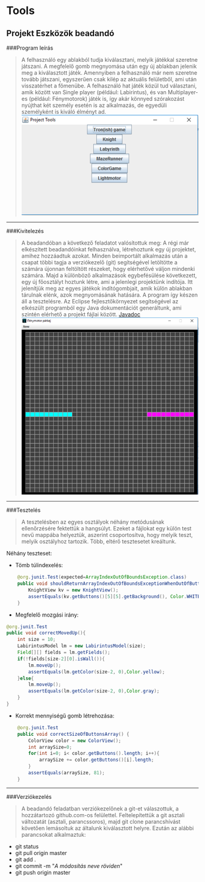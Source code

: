 # Tools
## Projekt Eszközök beadandó

###Program leírás
> A felhasználó egy ablakból tudja kiválasztani, melyik játékkal szeretne játszani. A megfelelő gomb megnyomása után egy új ablakban jelenik meg a kiválasztott játék. Amennyiben a felhasználó már nem szeretne tovább játszani, egyszerűen csak kilép az aktuális felületből, ami után visszatérhet a főmenübe. A felhasználó hat játék közül tud választani, amik között van Single player (például: Labirintus), és van Multiplayer-es (például: Fénymotorok) játék is, így akár könnyed szórakozást nyújthat két személy esetén is az alkalmazás, de egyedüli személyként is kiváló élményt ad.
![Főmenü](img/mainMenu.png?raw=true "Főmenü")

---

###Kivitelezés
> A beadandóban a következő feladatot valósítottuk meg: A régi már elkészített beadandóinkat felhasználva, létrehoztunk egy új projektet, amihez hozzáadtuk azokat. Minden beimportált alkalmazás után a csapat többi tagja a verziókezelő (git) segítségével letöltötte a számára újonnan feltöltött részeket, hogy elérhetővé váljon mindenki számára. Majd a különböző alkalmazások egybefésülése következett, egy új főosztályt hoztunk létre, ami a jelenlegi projektünk indítója. Itt jelenítjük meg az egyes játékok indítógombjait, amik külön ablakban tárulnak elénk, azok megnyomásának hatására. A program így készen áll a tesztelésre. 
Az Eclipse fejlesztőkörnyezet segítségével az elkészült programból egy Java dokumentációt generáltunk, ami szintén elérhető a projekt fájlai között.
[Javadoc](doc/index.html)
![Fénymotor játék](img/gameMotors.png?raw=true "Fénymotorok")

---

###Tesztelés
> A tesztelésben az egyes osztályok néhány metódusának ellenőrzésére fektettük a hangsúlyt. Ezeket a fájlokat egy külön test nevű mappába helyeztük, aszerint csoportosítva, hogy melyik teszt, melyik osztályhoz tartozik. Több, eltérő tesztesetet kreáltunk. 

Néhány teszteset:

* Tömb túlindexelés:
```java
	@org.junit.Test(expected=ArrayIndexOutOfBoundsException.class)   
	public void shouldReturnArrayIndexOutOfBoundsExceptionWhenOutOfButtonArray() {    
		KnightView kv = new KnightView();     
		assertEquals(kv.getButtons()[5][5].getBackground(), Color.WHITE);     
	}   
```
   
* Megfelelő mozgási irány:
```java
@org.junit.Test   
public void correctMovedUp(){   
	int size = 10;    
	LabirintusModel lm = new LabirintusModel(size);    
	Field[][] fields = lm.getFields();    
	if(!fields[size-2][0].isWall()){    
		lm.moveUp();       
		assertEquals(lm.getColor(size-2, 0),Color.yellow);      
	}else{    
		lm.moveUp();       
		assertEquals(lm.getColor(size-2, 0),Color.gray);       
	}    
} 
```
   
* Korrekt mennyiségű gomb létrehozása:
```java
	@org.junit.Test   
	public void correctSizeOfButtonsArray() {   
		ColorView color = new ColorView();    
		int arraySize=0;    
		for(int i=0; i< color.getButtons().length; i++){    
			arraySize += color.getButtons()[i].length;     
		}    
		assertEquals(arraySize, 81);    
	}   
```

---
  
###Verziókezelés
> A beadandó feladatban verziókezelőnek a git-et válaszottuk, a hozzátartozó github.com-os felülettel. Feltelepítettük a git asztali változatát (asztali, parancssoros), majd git clone parancshívást követően lemásoltuk az általunk kiválasztott helyre. Ezután az alábbi parancsokat alkalmaztuk:
* git status
* git pull origin master
* git add .
* git commit -m "*A módosítás neve röviden*"
* git push origin master
